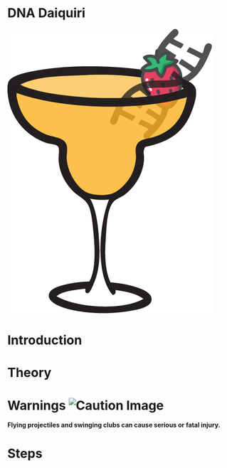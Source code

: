 # **DNA Daiquiri**

![DNA](images/Daq.png)


# Introduction  
# Theory  
# Warnings ![Caution Image](caution.png)  
**Flying projectiles and swinging clubs can cause serious or fatal injury.** 
# Steps  